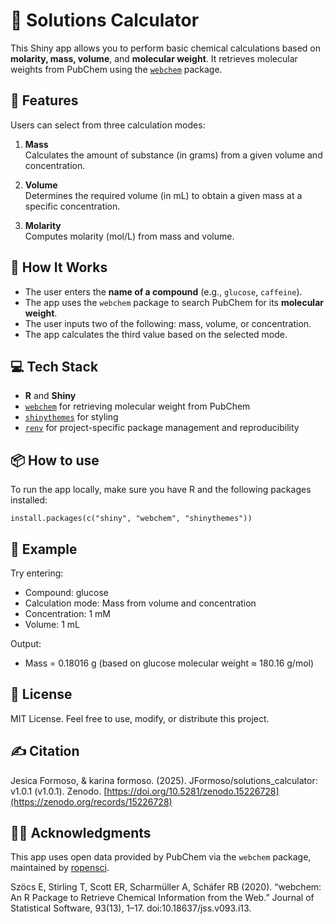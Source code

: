 # 🧪 Solutions Calculator

This Shiny app allows you to perform basic chemical calculations based on **molarity, mass, volume**, and **molecular weight**. It retrieves molecular weights from PubChem using the [`webchem`](https://github.com/ropensci/webchem) package.

## 🚀 Features

Users can select from three calculation modes:

1. **Mass**  
   Calculates the amount of substance (in grams) from a given volume and concentration.

2. **Volume**  
   Determines the required volume (in mL) to obtain a given mass at a specific concentration.

3. **Molarity**  
   Computes molarity (mol/L) from mass and volume.

## 🧮 How It Works

- The user enters the **name of a compound** (e.g., `glucose`, `caffeine`).
- The app uses the `webchem` package to search PubChem for its **molecular weight**.
- The user inputs two of the following: mass, volume, or concentration.
- The app calculates the third value based on the selected mode.

## 💻 Tech Stack

- **R** and **Shiny**
- [`webchem`](https://docs.ropensci.org/webchem/) for retrieving molecular weight from PubChem
- [`shinythemes`](https://rstudio.github.io/shinythemes/) for styling
- [`renv`](https://docs.posit.co/ide/user/ide/guide/environments/r/renv.html) for project-specific package management and reproducibility

## 📦 How to use

To run the app locally, make sure you have R and the following packages installed:

`install.packages(c("shiny", "webchem", "shinythemes"))`

## 🧪 Example
Try entering:
- Compound: glucose
- Calculation mode: Mass from volume and concentration
- Concentration: 1 mM
- Volume: 1 mL

Output:
- Mass = 0.18016 g (based on glucose molecular weight ≈ 180.16 g/mol)

## 📄 License
MIT License. Feel free to use, modify, or distribute this project.

## ✍️ Citation
Jesica Formoso, & karina formoso. (2025). JFormoso/solutions_calculator: v1.0.1 (v1.0.1). Zenodo. [https://doi.org/10.5281/zenodo.15226728](https://zenodo.org/records/15226728)

## 🙋‍♀️ Acknowledgments
This app uses open data provided by PubChem via the `webchem` package, maintained by [ropensci](https://ropensci.org/).

Szöcs E, Stirling T, Scott ER, Scharmüller A, Schäfer RB (2020). “webchem: An R Package to Retrieve Chemical Information from the Web.” Journal of Statistical Software, 93(13), 1–17. doi:10.18637/jss.v093.i13.




